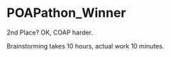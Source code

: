 # POAPathon_Winner
2nd Place? OK, COAP harder.


Brainstorming takes 10 hours, actual work 10 minutes.

